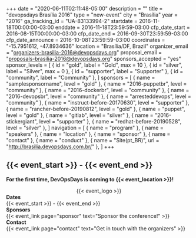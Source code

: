 +++
date = "2020-06-11T02:11:48-05:00"
description = ""
title = "devopsdays Brasília 2016"
type = "new-event"
city = "Brasília"
year = "2016"
ga_tracking_id = "UA-83133994-2"
startdate = 2016-11-18T00:00:00-03:00
enddate = 2016-11-18T23:59:59-03:00
cfp_date_start = 2016-08-15T00:00:00-03:00
cfp_date_end = 2016-09-30T23:59:59-03:00
cfp_date_announce = 2016-10-08T23:59:59-03:00
coordinates = "-15.7951612, -47.8934636"
location = "Brasília/DF, Brazil"
organizer_email = "organizers-brasilia-2016@devopsdays.org"
proposal_email = "proposals-brasilia-2016@devopsdays.org"
sponsors_accepted = "yes"
sponsor_levels = [
    { id = "gold", label = "Gold", max = 10 },
    { id = "silver", label = "Silver", max = 0 },
    { id = "supporter", label = "Supporter" },
    { id = "community", label = "Community" },
]
sponsors = [
    { name = "samplesponsorname", level = "gold" },
    { name = "2016-puppetbr", level = "community" },
    { name = "2016-dockerbr", level = "community" },
    { name = "2016-devopsbr", level = "community" },
    { name = "arresteddevops", level = "community" },
    { name = "instruct-before-20170630", level = "supporter" },
    { name = "rancher-before-20190812", level = "gold" },
    { name = "puppet", level = "gold" },
    { name = "gitlab", level = "silver" },
    { name = "2016-stickergiant", level = "supporter" },
    { name = "redhat-before-20190528", level = "silver" },
]
navigation = [
    { name = "program" },
    { name = "speakers" },
    { name = "location" },
    { name = "sponsor" },
    { name = "contact" },
    { name = "conduct" },
    { name = "Site(pt_BR)", url = "http://brasilia.devopsdays.com.br/" },
]
+++
<h2>{{< event_start >}} - {{< event_end >}}</h2>


**For the first time, DevOpsDays is coming to {{< event_location >}}!**

<div style="text-align:center;">
  {{< event_logo >}}
</div>

<div class = "row">
  <div class = "col-md-2">
    <strong>Dates</strong>
  </div>
  <div class = "col-md-8">
    {{< event_start >}} - {{< event_end >}}
  </div>
</div>

<!-- <div class = "row">
  <div class = "col-md-2">
    <strong>Location</strong>
  </div>
  <div class = "col-md-8">
    {{< event_location >}}
  </div>
</div> -->

<!-- <div class = "row">
  <div class = "col-md-2">
    <strong>Register</strong>
  </div>
  <div class = "col-md-8">
    {{< event_link page="registration" text="Register to attend the conference!" >}}
  </div>
</div> -->

<!-- <div class = "row">
  <div class = "col-md-2">
    <strong>Propose</strong>
  </div>
  <div class = "col-md-8">
    {{< event_link page="propose" text="Propose a talk!" >}}
  </div>
</div> -->

<!-- <div class = "row">
  <div class = "col-md-2">
    <strong>Program</strong>
  </div>
  <div class = "col-md-8">
    View the {{< event_link page="program" text="program." >}}
  </div>
</div> -->

<!-- <div class = "row">
  <div class = "col-md-2">
    <strong>Speakers</strong>
  </div>
  <div class = "col-md-8">
    Check out the {{< event_link page="speakers" text="speakers!" >}}
  </div>
</div> -->

<div class = "row">
  <div class = "col-md-2">
    <strong>Sponsors</strong>
  </div>
  <div class = "col-md-8">
    {{< event_link page="sponsor" text="Sponsor the conference!" >}}
  </div>
</div>

<div class = "row">
  <div class = "col-md-2">
    <strong>Contact</strong>
  </div>
  <div class = "col-md-8">
    {{< event_link page="contact" text="Get in touch with the organizers" >}}
  </div>
</div>

<!-- add your city twitter name here without the @ sign -->
<!--
{{< event_twitter devopsdaysyourcity >}}
-->
